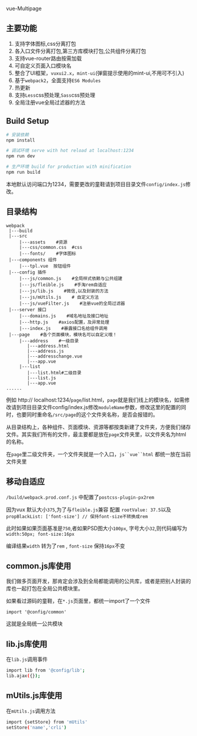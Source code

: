vue-Multipage

## 主要功能
 1. 支持字体图标,css分离打包
 2. 各入口文件分离打包,第三方库模块打包,公共组件分离打包
 3. 支持vue-router路由按需加载
 4. 可自定义页面入口模块名
 5. 整合了UI框架，`vuxui2.x`，`mint-ui`(弹窗提示使用的mint-ui,不用可不引入)
 6. 基于`webpack2`，全面支持`ES6 Modules`
 7. 热更新
 8. 支持`Less`css预处理,`Sass`css预处理
 9. 全局注册vue全局过滤器的方法 

## Build Setup

``` bash
# 安装依赖
npm install

# 调试环境 serve with hot reload at localhost:1234
npm run dev

# 生产环境 build for production with minification
npm run build

```
本地默认访问端口为1234，需要更改的童鞋请到项目目录文件`config/index.js`修改。


## 目录结构
```
webpack
 |---build
 |---src
     |---assets    #资源
     |---css/common.css  #css
     |---fonts/    #字体图标
 |---components 组件
     |---tpl.vue  按钮组件
 |---config 插件
     |---js/common.js    #全局样式依赖与公共组建
     |---js/fleible.js    #手淘rem自适应
     |---js/lib.js    #微信,以及封装的方法
     |---js/mUtils.js    # 自定义方法
     |---js/vueFilter.js    #注册vue的全局过滤器
 |---server 接口
     |---domains.js    #域名地址及接口地址
     |---http.js    #axios配置，及异常处理
     |---index.js    #暴露接口名给组件调用
 |---page    #各个页面模块，模块名可以自定义哦！
     |---address    #一级目录
        |---address.html
        |---address.js
        |---addresschange.vue
        |---app.vue
     |---list    
        |---list.html#二级目录
        |---list.js
        |---app.vue
......

  ```

例如 http:// localhost:1234/`page`/list.html，`page`就是我们线上的模块名，如需修改请到项目目录文件config/index.js修改`moduleName`参数，修改这里的配置的同时，也要同时重命名`/src/page`的这个文件夹名称，是否会报错的。

从目录结构上，各种组件、页面模块、资源等都按类新建了文件夹，方便我们储存文件。其实我们所有的文件，最主要都是放在`page`文件夹里，以文件夹名为html的名称。

在`page`里二级文件夹，一个文件夹就是一个入口，`js``vue``html` 都统一放在当前文件夹里


## 移动自适应

`/build/webpack.prod.conf.js` 中配置了`postcss-plugin-px2rem`

因为vux 默认大小`375`,为了与`fleible.js`兼容 配置 `rootValue: 37.5`以及`propBlackList: ['font-size'] // 保持font-size不转换成rem`

此时如果如果页面基准是`750`,者如果PSD图大小`100px`, 字号大小`32`,则代码编写为 `width:50px; font-size:16px` 

编译结果`width` 转为了`rem` , `font-size` 保持`16px`不变

## common.js库使用

我们做多页面开发，那肯定会涉及到全局都能调用的公共库，或者是把别人封装的库也一起打包在全局公共模块里。

如果看过源码的童鞋，在`*.js`页面里，都统一import了一个文件

```
import '@config/common'
```
这就是全局统一公共模块

## lib.js库使用

在`lib.js`调用事件

``` bash
import lib from '@config/lib';
lib.ajax({}); 
```

## mUtils.js库使用

在`mUtils.js`调用方法

``` bash
import {setStore} from 'mUtils'
setStore('name','crli')
```
